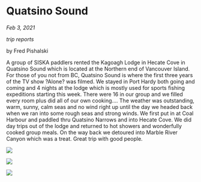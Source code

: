 # Quatsino Sound

*Feb 3, 2021*

*trip reports*

by Fred Pishalski

A group of SISKA paddlers rented the Kagoagh Lodge in Hecate Cove in Quatsino Sound which is located at the Northern end of Vancouver Island. For those of you not from BC, Quatsino Sound is where the first three years of the TV show ?Alone? was filmed. We stayed in Port Hardy both going and coming and 4 nights at the lodge which is mostly used for sports fishing expeditions starting this week. There were 16 in our group and we filled every room plus did all of our own cooking.... The weather was outstanding, warm, sunny, calm seas and no wind right up until the day we headed back when we ran into some rough seas and strong winds. We first put in at Coal Harbour and paddled thru Quatsino Narrows and into Hecate Cove. We did day trips out of the lodge and returned to hot showers and wonderfully cooked group meals. On the way back we detoured into Marble River Canyon which was a treat. Great trip with good people. 

![](/img/quatsino01.jpg)

![](/img/quatsino02.jpg)

![](/img/quatsino03.jpg)
